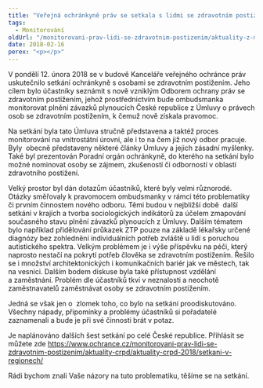 ```yaml
---
title: "Veřejná ochránkyně práv se setkala s lidmi se zdravotním postižením v Brně"
tags:
  - Monitorování
oldUrl: "/monitorovani-prav-lidi-se-zdravotnim-postizenim/aktuality-z-monitorovani/aktuality-z-monitorovani-2018/verejna-ochrankyne-prav-se-setkala-s-lidmi-se-zdravotnim-postizenim-v-brne/"
date: 2018-02-16
perex: "<p></p>"
---
```


<!-- imported from the old website -->

<p>V pondělí 12. února 2018 se v budově Kanceláře veřejného ochránce práv uskutečnilo setkání ochránkyně s osobami se zdravotním postižením. Jeho cílem bylo účastníky seznámit s nově vzniklým Odborem ochrany práv se zdravotním postižením, jehož prostřednictvím bude ombudsmanka monitorovat plnění závazků plynoucích České republice z Úmluvy o právech osob se zdravotním postižením, k čemuž nově získala pravomoc.</p> <p>Na setkání byla tato Úmluva stručně představena a taktéž proces monitorování na vnitrostátní úrovni, ale i to na čem již nový odbor pracuje. Byly  obecně představeny některé články Úmluvy a jejich zásadní myšlenky. Také byl prezentován Poradní orgán ochránkyně, do kterého na setkání bylo možné nominovat osoby se zájmem, zkušeností či odborností v oblasti zdravotního postižení. </p> <p>Velký prostor byl dán dotazům účastníků, které byly velmi různorodé. Otázky směřovaly k pravomocem ombudsmanky v rámci této problematiky či prvním činnostem nového odboru. Těmi budou v nejbližší době  další setkání v krajích a tvorba sociologických indikátorů za účelem zmapování současného stavu plnění závazků plynoucích z Úmluvy. Dalším tématem bylo například přidělování průkazek ZTP pouze na základě lékařsky určené diagnózy bez zohlednění individuálních potřeb zvláště u lidí s poruchou autistického spektra. Velkým problémem je i výše příspěvku na péči, který naprosto nestačí na pokrytí potřeb člověka se zdravotním postižením. Řešilo se i množství architektonických i komunikačních bariér jak ve městech, tak na vesnici. Dalším bodem diskuse byla také přístupnost vzdělání a zaměstnání. Problém dle účastníků tkví v neznalosti a neochotě zaměstnavatelů zaměstnávat osoby se zdravotním postižením. </p> <p>Jedná se však jen o  zlomek toho, co bylo na setkání proodiskutováno. Všechny nápady, připomínky a problémy účastníků si pořadatelé zaznamenali a bude je při své činnosti brát v potaz. </p> <p>Je naplánováno dalších šest setkání po celé České republice. Přihlásit se můžete zde <a href="https://www.ochrance.cz/monitorovani-prav-lidi-se-zdravotnim-postizenim/aktuality-crpd/aktuality-crpd-2018/setkani-v-regionech/">https://www.ochrance.cz/monitorovani-prav-lidi-se-zdravotnim-postizenim/aktuality-crpd/aktuality-crpd-2018/setkani-v-regionech/</a></p> Rádi bychom znali Vaše názory na tuto problematiku, těšíme se na setkání.
